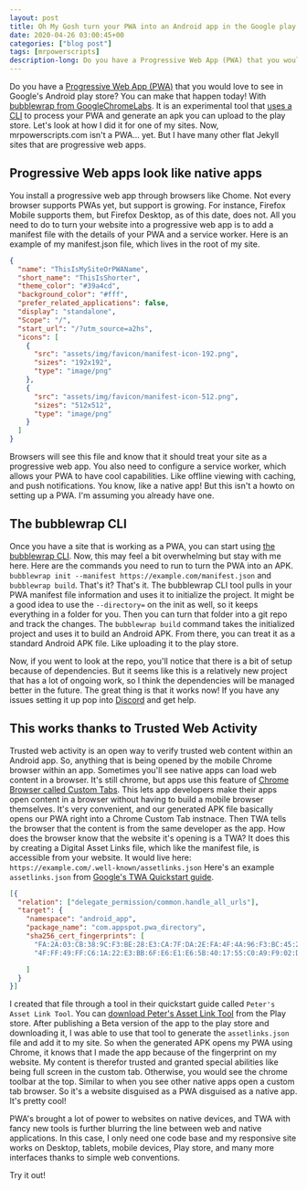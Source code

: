 ```yaml
---
layout: post
title: Oh My Gosh turn your PWA into an Android app in the Google play store
date: 2020-04-26 03:00:45+00
categories: ["blog post"]
tags: [mrpowerscripts]
description-long: Do you have a Progressive Web App (PWA) that you would love to see in Google's Android play store? You can make that happen today! With bubblewrap from GoogleChromeLabs. It is an experimental tool that uses a CLI to process your PWA and generate an apk you can upload to the play store. Let's look at how I did it for one of my sites. Now, mrpowerscripts.com isn't a PWA... yet. But I have many other flat Jekyll sites that are progressive web apps. 
---
```


Do you have a [Progressive Web App (PWA)](https://en.wikipedia.org/wiki/Progressive_web_application) that you would love to see in Google's Android play store? You can make that happen today! With [bubblewrap from GoogleChromeLabs](https://github.com/GoogleChromeLabs/bubblewrap). It is an experimental tool that [uses a CLI](https://github.com/GoogleChromeLabs/bubblewrap/tree/master/packages/cli) to process your PWA and generate an apk you can upload to the play store. Let's look at how I did it for one of my sites. Now, mrpowerscripts.com isn't a PWA... yet. But I have many other flat Jekyll sites that are progressive web apps.

## Progressive Web apps look like native apps

You install a progressive web app through browsers like Chome. Not every browser supports PWAs yet, but support is growing. For instance, Firefox Mobile supports them, but Firefox Desktop, as of this date, does not. All you need to do to turn your website into a progressive web app is to add a manifest file with the details of your PWA and a service worker. Here is an example of my manifest.json file, which lives in the root of my site.

```json
{
  "name": "ThisIsMySiteOrPWAName",
  "short_name": "ThisIsShorter",
  "theme_color": "#39a4cd",
  "background_color": "#fff",
  "prefer_related_applications": false,
  "display": "standalone",
  "Scope": "/",
  "start_url": "/?utm_source=a2hs",
  "icons": [
    {
      "src": "assets/img/favicon/manifest-icon-192.png",
      "sizes": "192x192",
      "type": "image/png"
    },
    {
      "src": "assets/img/favicon/manifest-icon-512.png",
      "sizes": "512x512",
      "type": "image/png"
    }
  ]
}
```

Browsers will see this file and know that it should treat your site as a progressive web app. You also need to configure a service worker, which allows your PWA to have cool capabilities. Like offline viewing with caching, and push notifications. You know, like a native app! But this isn't a howto on setting up a PWA. I'm assuming you already have one.

## The bubblewrap CLI

Once you have a site that is working as a PWA, you can start using [the bubblewrap CLI](https://github.com/GoogleChromeLabs/bubblewrap/tree/master/packages/cli). Now, this may feel a bit overwhelming but stay with me here. Here are the commands you need to run to turn the PWA into an APK. `bubblewrap init --manifest https://example.com/manifest.json` and `bubblewrap build`. That's it? That's it. The bubblewrap CLI tool pulls in your PWA manifest file information and uses it to initialize the project. It might be a good idea to use the `--directory=` on the init as well, so it keeps everything in a folder for you. Then you can turn that folder into a git repo and track the changes. The `bubblewrap build` command takes the initialized project and uses it to build an Android APK. From there, you can treat it as a standard Android APK file. Like uploading it to the play store.

Now, if you went to look at the repo, you'll notice that there is a bit of setup because of dependencies. But it seems like this is a relatively new project that has a lot of ongoing work, so I think the dependencies will be managed better in the future. The great thing is that it works now! If you have any issues setting it up pop into [Discord](https://bit.ly/mrps-discord) and get help.

## This works thanks to Trusted Web Activity

Trusted web activity is an open way to verify trusted web content within an Android app. So, anything that is being opened by the mobile Chrome browser within an app. Sometimes you'll see native apps can load web content in a browser. It's still chrome, but apps use this feature of [Chrome Browser called Custom Tabs](https://developers.google.com/web/android/custom-tabs/implementation-guide). This lets app developers make their apps open content in a browser without having to build a mobile browser themselves. It's very convenient, and our generated APK file basically opens our PWA right into a Chrome Custom Tab instnace. Then TWA tells the browser that the content is from the same developer as the app. How does the browser know that the website it's opening is a TWA? It does this by creating a Digital Asset Links file, which like the manifest file, is accessible from your website. It would live here: `https://example.com/.well-known/assetlinks.json` Here's an example `assetlinks.json` from [Google's TWA Quickstart guide](https://developers.google.com/web/android/trusted-web-activity/quick-start#creating-your-asset-link-file).  

```json
[{
  "relation": ["delegate_permission/common.handle_all_urls"],
  "target": {
    "namespace": "android_app",
    "package_name": "com.appspot.pwa_directory",
    "sha256_cert_fingerprints": [
      "FA:2A:03:CB:38:9C:F3:BE:28:E3:CA:7F:DA:2E:FA:4F:4A:96:F3:BC:45:2C:08:A2:16:A1:5D:FD:AB:46:BC:9D",
      "4F:FF:49:FF:C6:1A:22:E3:BB:6F:E6:E1:E6:5B:40:17:55:C0:A9:F9:02:D9:BF:28:38:0B:AE:A7:46:A0:61:8C"

    ]
  }
}]
```

I created that file through a tool in their quickstart guide called `Peter's Asset Link Tool`. You can [download Peter's Asset Link Tool](https://play.google.com/store/apps/details?id=dev.conn.assetlinkstool&hl=en) from the Play store. After publishing a Beta version of the app to the play store and downloading it, I was able to use that tool to generate the `assetlinks.json` file and add it to my site. So when the generated APK opens my PWA using Chrome, it knows that I made the app because of the fingerprint on my website. My content is therefor trusted and granted special abilities like being full screen in the custom tab. Otherwise, you would see the chrome toolbar at the top. Similar to when you see other native apps open a custom tab browser. So it's a website disguised as a PWA disguised as a native app. It's pretty cool!

PWA's brought a lot of power to websites on native devices, and TWA with fancy new tools is further blurring the line between web and native applications. In this case, I only need one code base and my responsive site works on Desktop, tablets, mobile devices, Play store, and many more interfaces thanks to simple web conventions.

Try it out!

